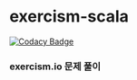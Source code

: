 # exercism-scala

[![Codacy Badge](https://api.codacy.com/project/badge/Grade/f970ca16a03b40568ce3326a6372ea01)](https://www.codacy.com/app/KimDaesap/exercism-scala?utm_source=github.com&amp;utm_medium=referral&amp;utm_content=KimDaesap/exercism-scala&amp;utm_campaign=Badge_Grade)

### exercism.io 문제 풀이
